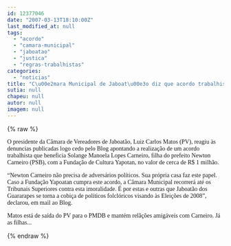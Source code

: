 ```yaml
---
id: 12377046
date: "2007-03-13T18:10:00Z"
last_modified_at: null
tags:
  - "acordo"
  - "camara-municipal"
  - "jaboatao"
  - "justica"
  - "regras-trabalhistas"
categories:
  - "noticias"
title: "C\u00e2mara Municipal de Jaboat\u00e3o diz que acordo trabalhista \u00e9 uma imoralidade e amea\u00e7a ir \u00e0 Justi\u00e7a"
sutia: null
chapeu: null
autor: null
imagem: null
---
```

{% raw %}
<p><P><FONT face=Verdana>O presidente da Câmara de Vereadores de Jaboatão, Luiz Carlos Matos (PV), reagiu às denuncias publicadas logo cedo pelo Blog apontando a realização de um acordo trabalhista que beneficia Solange Manoela Lopes Carneiro, filha do prefeito Newton Carneiro (PSB), com a Fundação de Cultura Yapotan, no valor de cerca de R$ 1 milhão.</FONT></P></p>
<p><P><FONT face=Verdana>“Newton Carneiro não precisa de adversários políticos. Sua própria casa faz este papel. Caso a Fundação Yapoatan cumpra este acordo, a Câmara Municipal recorrerá até os Tribunais Superiores contra esta imoralidade. É por estas e outras que Jaboatão dos Guararapes se torna a cobiça de políticos folclóricos visando às Eleições de 2008”, declarou, em mail ao Blog. </FONT></P></p>
<p><P><FONT face=Verdana>Matos está de saída do PV para o PMDB e mantém relãções amigáveis com Carneiro. Já as filhas...</FONT></P> </p>
{% endraw %}